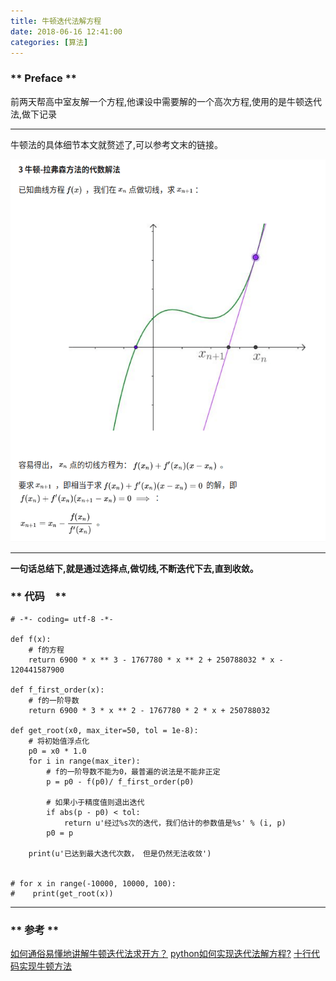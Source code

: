 ```yaml
---
title: 牛顿迭代法解方程
date: 2018-06-16 12:41:00
categories: [算法]
---
```


### ** Preface **

前两天帮高中室友解一个方程,他课设中需要解的一个高次方程,使用的是牛顿迭代法,做下记录

********************

牛顿法的具体细节本文就赘述了,可以参考文末的链接。

![1.png](/img/算法/solve-equation-by-Newton-iterative-method/1.png)

*******************

**<span class="under0"> 一句话总结下,就是通过选择点,做切线,不断迭代下去,直到收敛。 </span>**

### ** 代码　**

```regexp
# -*- coding= utf-8 -*-

def f(x):
    # f的方程
    return 6900 * x ** 3 - 1767780 * x ** 2 + 250788032 * x - 120441587900

def f_first_order(x):
    # f的一阶导数
    return 6900 * 3 * x ** 2 - 1767780 * 2 * x + 250788032

def get_root(x0, max_iter=50, tol = 1e-8):
    # 将初始值浮点化
    p0 = x0 * 1.0
    for i in range(max_iter):
        # f的一阶导数不能为0，最普遍的说法是不能非正定
        p = p0 - f(p0)/ f_first_order(p0)

        # 如果小于精度值则退出迭代
        if abs(p - p0) < tol:
            return u'经过%s次的迭代，我们估计的参数值是%s' % (i, p)
        p0 = p

    print(u'已达到最大迭代次数， 但是仍然无法收敛')


# for x in range(-10000, 10000, 100):
#    print(get_root(x))
```


********************

### ** 参考 **

[如何通俗易懂地讲解牛顿迭代法求开方？](https://www.zhihu.com/question/20690553)
[python如何实现迭代法解方程?](https://www.zhihu.com/question/32280915)
[十行代码实现牛顿方法](http://python.jobbole.com/85295/)

